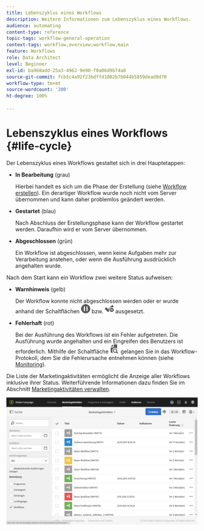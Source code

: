 ```yaml
---
title: Lebenszyklus eines Workflows
description: Weitere Informationen zum Lebenszyklus eines Workflows.
audience: automating
content-type: reference
topic-tags: workflow-general-operation
context-tags: workflow,overview;workflow,main
feature: Workflows
role: Data Architect
level: Beginner
exl-id: ba968add-25a3-4962-9e90-f0a06d9b74a8
source-git-commit: fcb5c4a92f23bdffd1082b7b044b5859dead9d70
workflow-type: tm+mt
source-wordcount: '200'
ht-degree: 100%

---
```


# Lebenszyklus eines Workflows {#life-cycle}

Der Lebenszyklus eines Workflows gestaltet sich in drei Hauptetappen:

* **In Bearbeitung** (grau)

   Hierbei handelt es sich um die Phase der Erstellung (siehe [Workflow erstellen](../../automating/using/building-a-workflow.md#creating-a-workflow)). Ein derartiger Workflow wurde noch nicht vom Server übernommen und kann daher problemlos geändert werden.

* **Gestartet** (blau)

   Nach Abschluss der Erstellungsphase kann der Workflow gestartet werden. Daraufhin wird er vom Server übernommen.

* **Abgeschlossen** (grün)

   Ein Workflow ist abgeschlossen, wenn keine Aufgaben mehr zur Verarbeitung anstehen, oder wenn die Ausführung ausdrücklich angehalten wurde.

Nach dem Start kann ein Workflow zwei weitere Status aufweisen:

* **Warnhinweis** (gelb)

   Der Workflow konnte nicht abgeschlossen werden oder er wurde anhand der Schaltflächen ![](assets/pause_darkgrey-24px.png) bzw. ![](assets/check_pause_darkgrey-24px.png) ausgesetzt.

* **Fehlerhaft** (rot)

   Bei der Ausführung des Workflows ist ein Fehler aufgetreten. Die Ausführung wurde angehalten und ein Eingreifen des Benutzers ist erforderlich. Mithilfe der Schaltfläche ![](assets/printpreview_darkgrey-24px.png) gelangen Sie in das Workflow-Protokoll, dem Sie die Fehlerursache entnehmen können (siehe [Monitoring](../../automating/using/monitoring-workflow-execution.md)).

Die Liste der Marketingaktivitäten ermöglicht die Anzeige aller Workflows inklusive ihrer Status. Weiterführende Informationen dazu finden Sie im Abschnitt [Marketingaktivitäten verwalten](../../start/using/marketing-activities.md#about-marketing-activities).

![](assets/wkf_execution_3.png)

